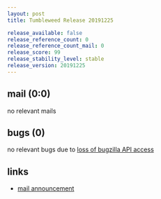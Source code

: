 ```yaml
---
layout: post
title: Tumbleweed Release 20191225

release_available: false
release_reference_count: 0
release_reference_count_mail: 0
release_score: 99
release_stability_level: stable
release_version: 20191225
---
```


## mail (0:0)

no relevant mails

## bugs (0)

<!--more-->

no relevant bugs due to [loss of bugzilla API access](https://bugzilla.opensuse.org/show_bug.cgi?id=1157722)



## links

- [mail announcement](https://lists.opensuse.org/opensuse-factory/2019-12/msg00207.html)
